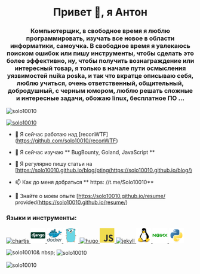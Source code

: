 <h1 align = "center"> Привет 👋, я Антон </h1>
<h3 align = "center"> Компьютерщик, в свободное время я люблю программировать, изучать все новое в области информатики, самоучка. В свободное время я увлекаюсь поиском ошибок или пишу инструменты, чтобы сделать это более эффективно, ну, чтобы получить вознаграждение или интересный товар, я только в начале пути осмысления уязвимостей nuika poska, и так что вкратце описываю себя, люблю учиться, очень ответственный, общительный, добродушный, с черным юмором, люблю решать сложные и интересные задачи, обожаю linux, бесплатное ПО ... </h3>

<p align = "left"> <img src = "https://komarev.com/ghpvc/?username=solo10010&label=Profile%20views&color=0e75b6&style=flat" alt = "solo10010" /> </p>

<p align = "left"> <a href="https://github.com/ryo-ma/github-profile-trophy"> <img src = "https://github-profile-trophy.vercel.app /? username = solo10010 "alt =" solo10010 "/> </a> </p>

- 🔭 Я сейчас работаю над [reconWTF] (https://github.com/solo10010/reconWTF)

- 🌱 Я сейчас изучаю ** BugBounty, Goland, JavaScript **

- 📝 Я регулярно пишу статьи на [https://solo10010.github.io/blog/pting(https://solo10010.github.io/blog/)

- 📫 Как до меня добраться ** https: //t.me/Solo10010**

- 📄 Знайте о моем опыте [https://solo10010.github.io/resume/ provided(https://solo10010.github.io/resume/)


<h3 align = "left"> Языки и инструменты: </h3>
<p align = "left"> <a href="https://www.chartjs.org" target="_blank"> <img src = "https://www.chartjs.org/media/logo-title.svg" alt = "chartjs" width = "40" height = "40" /> </a> <a href="https://www.djangoproject.com/" target="_blank"> <img src = "https://raw.githubusercontent.com/devicons/devicon/master/icons/django/django-original.svg" alt = "django" width = "40" height = "40" /> </a> <a href="https://www.docker.com/" target="_blank"> <img src = "https://raw.githubusercontent.com/devicons/devicon/master/icons/docker/docker-original-wordmark.svg" alt = "docker" width = "40" height = "40" /> </a> <a href="https://golang.org" target="_blank"> <img src = "https://raw.githubusercontent.com/devicons/devicon/master/icons/go/go-original.svg" alt = "go" width = "40" height = "40" /> </a> <a href="https://gohugo.io/" target="_blank"> <img src = "https://api.iconify.design/logos-hugo.svg" alt = "hugo" width = "40" height = "40" /> </a> <a href="https://developer.mozilla.org/en-US/docs/Web/JavaScript" target="_blank"> <img src = "https://raw.githubusercontent.com/devicons/devicon/master/icons/javascript/javascript-original.svg" alt = "javascript" width = "40" height = "40" /> </a> <a href="https://jekyllrb.com/" target="_blank"> <img src = "https://www.vectorlogo.zone/logos/jekyllrb/jekyllrb-icon.svg" alt = "jekyll" width = "40" height = "40" /> </a> <a href="https://www.linux.org/" target="_blank"> <img src = "https://raw.githubusercontent.com/devicons/devicon/master/icons/linux/linux-original.svg" alt = "linux" width = "40" height = "40" /> </a> <a href="https://www.nginx.com" target="_blank"> <img src = "https://raw.githubusercontent.com/devicons/devicon/master/icons/nginx/nginx-original.svg" alt = "nginx" width = "40" height = "40" /> </a> <a href="https://www.python.org" target="_blank"> <img src = "https://raw.githubusercontent.com/devicons/devicon/master/icons/python/python-original.svg" alt = "python" width = "40" height = "40" /> </a> </p>

<p> <img align = "left" src = "https://github-readme-stats.vercel.app/api/top-langs?username=solo10010&show_icons=true&locale=en&layout=compact" alt = "solo10010" /> </p>

<p> & nbsp; <img align = "center" src = "https://github-readme-stats.vercel.app/api?username=solo10010&show_icons=true&locale=en" alt = "solo10010" /> </p>

<p> <img align = "center" src = "https://github-readme-streak-stats.herokuapp.com/?user=solo10010&" alt = "solo10010" /> </p> 